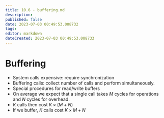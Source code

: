```yaml
---
title: 10.6 - buffering.md
description:
published: false
date: 2023-07-03 00:49:53.008732
tags:
editor: markdown
dateCreated: 2023-07-03 00:49:53.008733
---
```


# Buffering
- System calls expensive: require synchronization
- Buffering calls: collect number of calls and perform simultaneously.
- Special procedures for read/write buffers
- On average we expect that a single call takes $M$ cycles for operations and $N$ cycles for overhead.
- $K$ calls then cost $K \times (M+N)$
- If we buffer, $K$ calls cost $K \times M + N$



  